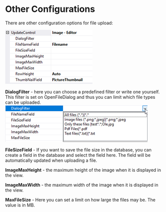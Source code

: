 # Other Configurations

There are other configuration options for file upload:

 ![image.png](media/andre-konfigurationer_0.png)

**DialogFilter** - here you can choose a predefined filter or write one yourself. This filter is set on OpenFileDialog and thus you can limit which file types can be uploaded.
 ![image.png](media/andre-konfigurationer_1.png)

**FileSizeField** - If you want to save the file size in the database, you can create a field in the database and select the field here. The field will be automatically updated when uploading a file.

**ImageMaxHeight** - the maximum height of the image when it is displayed in the view.

**ImageMaxWidth** - the maximum width of the image when it is displayed in the view.

**MaxFileSize** - Here you can set a limit on how large the files may be. The value is in MB.